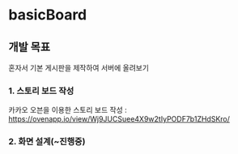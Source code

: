 basicBoard
==========================================================================================================================================
## 개발 목표 
혼자서 기본 게시판을 제작하여 서버에 올려보기 

### 1. 스토리 보드 작성
카카오 오븐을 이용한 스토리 보드 작성 : https://ovenapp.io/view/Wj9JUCSuee4X9w2tIyPODF7b1ZHdSKro/

### 2. 화면 설계(~진행중)
